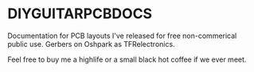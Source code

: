 # DIYGUITARPCBDOCS

Documentation for PCB layouts I've released for free non-commerical public use.  Gerbers on Oshpark as TFRelectronics.

Feel free to buy me a highlife or a small black hot coffee if we ever meet.
